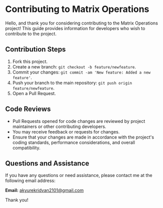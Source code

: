 # Contributing to Matrix Operations

Hello, and thank you for considering contributing to the Matrix Operations project! This guide provides information for developers who wish to contribute to the project.

## Contribution Steps

1. Fork this project.
2. Create a new branch: `git checkout -b feature/newfeature`.
3. Commit your changes: `git commit -am 'New feature: Added a new feature'`.
4. Push your branch to the main repository: `git push origin feature/newfeature`.
5. Open a Pull Request.

## Code Reviews

- Pull Requests opened for code changes are reviewed by project maintainers or other contributing developers.
- You may receive feedback or requests for changes.
- Ensure that your changes are made in accordance with the project's coding standards, performance considerations, and overall compatibility.

## Questions and Assistance

If you have any questions or need assistance, please contact me at the following email address:

**Email:** [akyurekridvan2101@gmail.com](mailto:akyurekridvan2101@gmail.com)

Thank you!
